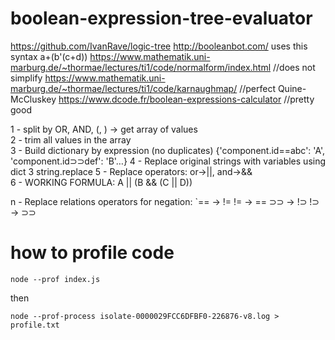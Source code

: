 # boolean-expression-tree-evaluator

https://github.com/IvanRave/logic-tree
http://booleanbot.com/  uses this syntax a+(b'(c+d))
https://www.mathematik.uni-marburg.de/~thormae/lectures/ti1/code/normalform/index.html //does not simplify
https://www.mathematik.uni-marburg.de/~thormae/lectures/ti1/code/karnaughmap/  //perfect
Quine-McCluskey
https://www.dcode.fr/boolean-expressions-calculator  //pretty good

1 - split by OR, AND, (, ) -> get array of values					
2 - trim all values in the array					
3 - Build dictionary by expression (no duplicates)					{'component.id==abc': 'A', 'component.id⊃⊃def': 'B'…}
4 - Replace original strings with variables using dict 3					string.replace
5 - Replace operators: 			or->||, and->&&		
6 - WORKING FORMULA: 			A || (B && (C || D))		
					
n - Replace relations operators for negation:					`== -> !=
					!= -> ==
					⊃⊃ -> !⊃
					!⊃ -> ⊃⊃




# how to profile code
```
node --prof index.js
```
then
```
node --prof-process isolate-0000029FCC6DFBF0-226876-v8.log > profile.txt
```